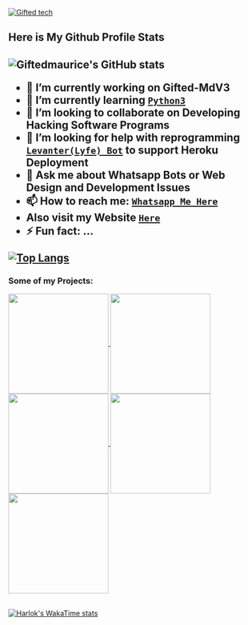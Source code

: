 [![Gifted tech](https://readme-typing-svg.demolab.com?font=Anton&size=30&pause=998&color=F51FFF&background=F7F2F20A&vCenter=true&random=false&width=465&lines=Hello+Everyone%F0%9F%91%8B!;My+Name+is+Gifted+Tech;I+am+a+Self+Learned+Fronted+Developer;I+am+from+East+Africa-Kenya)](https://github.com/Giftedmaurice)

<h2> Here is My Github Profile Stats<h2/>

![Giftedmaurice's GitHub stats](https://github-readme-stats.vercel.app/api?username=Giftedmaurice&show=reviews,discussions_started,discussions_answered,prs_merged,prs_merged_percentage&theme=tokyonight&show_icons=true)
  
- 🔭 I’m currently working on Gifted-MdV3
- 🌱 I’m currently learning [`Python3`](https://www.liaoxuefeng.com/wiki/1016959663602400)
- 👯 I’m looking to collaborate on Developing Hacking Software Programs
- 🤔 I’m looking for help with reprogramming [`Levanter(Lyfe) Bot`](https://github.com/Giftedmaurice/whatsapp-bot-md) to support Heroku Deployment
- 💬 Ask me about Whatsapp Bots or Web Design and Development Issues
- 📫 How to reach me: [`Whatsapp Me Here`](https://wa.me/message/NHCZC5DSOEUXB1)
-  Also visit my Website [`Here`](https://wa.me/message/NHCZC5DSOEUXB1)
- ⚡ Fun fact: ...

[![Top Langs](https://github-readme-stats.vercel.app/api/top-langs/?username=Giftedmaurice&layout=donut)](https://github.com/Giftedmaurice)
<h3>Some of my Projects:</h3>

<a href="https://github.com/Giftedmaurice/gifted-mdV2">
  <img height=200 align="center" src="https://github-readme-stats.vercel.app/api/pin/?username=Giftedmaurice&repo=gifted-mdV2&theme=dark&layout=compact&langs_count=8&card_width=320" />
</a>

<a href="https://github.com/Giftedmaurice/gifted-bot-md-plugins">
  <img height=200 align="center" src="https://github-readme-stats.vercel.app/api/pin/?username=Giftedmaurice&repo=gifted-bot-md-plugins&theme=dark&layout=compact&langs_count=8&card_width=320" />
</a>

<a href="https://github.com/Giftedmaurice/gifted-md-qr">
  <img height=200 align="center" src="https://github-readme-stats.vercel.app/api/pin/?username=Giftedmaurice&repo=gifted-md-qr&theme=dark&layout=compact&langs_count=8&card_width=320" />
</a>

<a href="https://github.com/Giftedmaurice/Windows-Activator">
  <img height=200 align="center" src="https://github-readme-stats.vercel.app/api/pin/?username=Giftedmaurice&repo=Windows-Activator&theme=dark&layout=compact&langs_count=8&card_width=320" />
</a>

<a href="https://github.com/Giftedmaurice/giftedgpt">
  <img height=200 align="center" src="https://github-readme-stats.vercel.app/api/pin/?username=Giftedmaurice&repo=giftedgpt&theme=dark&layout=compact&langs_count=8&card_width=320" />
</a>
<br><br/>

[![Harlok's WakaTime stats](https://github-readme-stats.vercel.app/api/wakatime?username=ffflabs)](https://github.com/Giftedmaurice)
